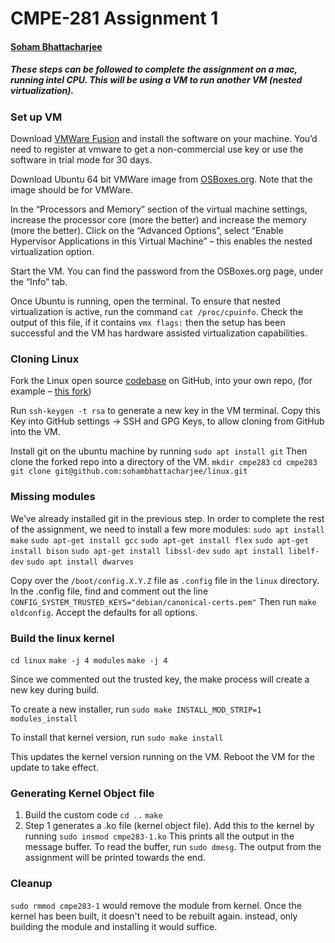 # CMPE-281 Assignment 1 
#### [Soham Bhattacharjee](mailto:soham.bhattacharjee@sjsu.edu)
##### These steps can be followed to complete the assignment on a mac, running intel CPU. This will be using a VM to run another VM (nested virtualization).
### Set up VM
Download [VMWare Fusion]( https://customerconnect.vmware.com/en/downloads/info/slug/desktop_end_user_computing/vmware_fusion/12_0) and install the software on your machine. You’d need to register at vmware to get a non-commercial use key or use the software in trial mode for 30 days.

Download Ubuntu 64 bit VMWare image from [OSBoxes.org]( https://www.osboxes.org/ubuntu/#ubuntu-21-04-vmware). Note that the image should be for VMWare.

In the “Processors and Memory” section of the virtual machine settings, increase the processor core (more the better) and increase the memory (more the better). Click on the “Advanced Options”, select “Enable Hypervisor Applications in this Virtual Machine” – this enables the nested virtualization option.

 Start the VM. You can find the password from the OSBoxes.org page, under the “Info” tab.

Once Ubuntu is running, open the terminal. To ensure that nested virtualization is active, run the command `cat /proc/cpuinfo`. Check the output of this file, if it contains `vmx flags:` then the setup has been successful and the VM has hardware assisted virtualization capabilities.

### Cloning Linux
Fork the Linux open source [codebase](https://github.com/torvalds/linux) on GitHub, into your own repo, (for example – [this fork](https://github.com/sohambhattacharjee/linux))

Run `ssh-keygen -t rsa` to generate a new key in the VM terminal. Copy this Key into GitHub settings -> SSH and GPG Keys, to allow cloning from GitHub into the VM.

Install git on the ubuntu machine by running `sudo apt install git`
Then clone the forked repo into a directory of the VM.
`mkdir cmpe283`
`cd cmpe283`
`git clone git@github.com:sohambhattacharjee/linux.git`

### Missing modules
We’ve already installed git in the previous step. In order to complete the rest of the assignment, we need to install a few more modules:
`sudo apt install make`
`sudo apt-get install gcc`
`sudo apt-get install flex`
`sudo apt-get install bison`
`sudo apt-get install libssl-dev`
`sudo apt install libelf-dev`
`sudo apt install dwarves`

Copy over the `/boot/config.X.Y.Z` file as `.config` file in the `linux` directory.
In the .config file, find and comment out the line
`CONFIG_SYSTEM_TRUSTED_KEYS="debian/canonical-certs.pem"`
Then run `make oldconfig`. Accept the defaults for all options.

### Build the linux kernel
`cd linux`
`make -j 4 modules`
`make -j 4`

Since we commented out the trusted key, the make process will create a new key during build.

To create a new installer, run
`sudo make INSTALL_MOD_STRIP=1 modules_install`

To install that kernel version, run
`sudo make install`

This updates the kernel version running on the VM. Reboot the VM for the update to take effect.

### Generating Kernel Object file
1.	Build the custom code
    `cd ..`
    `make`
2.	Step 1 generates a .ko file (kernel object file). Add this to the kernel by running
    `sudo insmod cmpe283-1.ko`
This prints all the output in the message buffer. To read the buffer, run `sudo dmesg`. The output from the assignment will be printed towards the end.

### Cleanup
`sudo rmmod cmpe283-1` would remove the module from kernel. Once the kernel has been built, it doesn't need to be rebuilt again. instead, only building the module and installing it would suffice.


